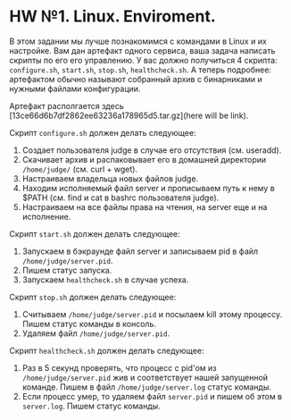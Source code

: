 # HW №1. Linux. Enviroment.
В этом задании мы лучше познакомимся с командами в Linux и их настройке. Вам дан артефакт одного сервиса, ваша задача написать скрипты по его его управлению. У вас должно получиться 4 скрипта: `configure.sh`, `start.sh`, `stop.sh`, `healthcheck.sh`. А теперь подробнее: артефактом обычно называют собранный архив с бинарниками и нужными файлами конфигурации.

Артефакт располгается здесь [13ce66d6b7df2862ee63236a178965d5.tar.gz](here will be link). 

Скрипт `configure.sh` должен делать следующее:
1. Создает пользователя judge в случае его отсутствия (см. useradd).
2. Скачивает архив и распаковывает его в домашней директории `/home/judge/` (см. curl + wget).
3. Настраиваем владельца новых файлов judge.
4. Находим исполняемый файл server и прописываем путь к нему в $PATH (см. find и cat в bashrc пользователя judge).
5. Настраиваем на все файлы права на чтения, на server еще и на исполнение.

Скрипт `start.sh` должен делать следующее:
1. Запускаем в бэкраунде файл server и записываем pid в файл `/home/judge/server.pid`.
2. Пишем статус запуска.
3. Запускаем `healthcheck.sh` в случае успеха.

Скрипт `stop.sh` должен делать следующее:
1. Считываем `/home/judge/server.pid` и посылаем kill этому процессу. Пишем статус команды в консоль.
2. Удаляем файл `/home/judge/server.pid`.

Скрипт `healthcheck.sh` должен делать следующее:
1. Раз в 5 секунд проверять, что процесс c pid'ом из `/home/judge/server.pid` жив и соответствует нашей запущенной команде. Пишем в файл `/home/judge/server.log` статус команды.
2. Если процесс умер, то удаляем файл `server.pid` и пишем об этом в `server.log`. Пишем статус команды.
